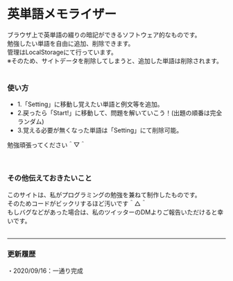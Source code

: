# 英単語メモライザー

ブラウザ上で英単語の綴りの暗記ができるソフトウェア的なものです。<br>
勉強したい単語を自由に追加、削除できます。<br>
管理はLocalStorageにて行っています。<br>
※そのため、サイトデータを削除してしまうと、追加した単語は削除されます。
<br>
<br>

<h3>使い方</h3>
<ul>
<li>1.「Setting」に移動し覚えたい単語と例文等を追加。</li>
<li>2.戻ったら「Start!」に移動して、問題を解いていこう！(出題の順番は完全ランダム)</li>
<li>3.覚える必要が無くなった単語は「Setting」にて削除可能。</li>
</ul>
<p>勉強頑張ってください＾▽＾</p>
<br>

<h3>その他伝えておきたいこと</h3>
このサイトは、私がプログラミングの勉強を兼ねて制作したものです。<br>
そのためコードがビックリするほど汚いです＾△＾<br>
もしバグなどがあった場合は、私のツイッターのDMよりご報告いただけると幸いです。<br><br>
<hr>
<h3>更新履歴</h3>
・2020/09/16：一通り完成

